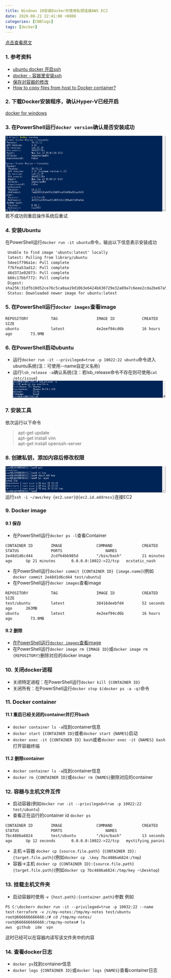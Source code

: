 ```yaml
---
title: Windows 10安装Docker并使用私钥连接AWS EC2  
date: 2020-08-21 22:41:00 +0800  
categories: [CNBlogs]  
tags: [docker]  
---
```

<a href="https://www.cnblogs.com/hiver/p/13543739.html" target="_blank">点击查看原文</a>  
### 1. 参考资料
+ [ubuntu docker 开启ssh](https://blog.csdn.net/qq_27068845/article/details/77015432)
+ [docker - 容器里安装ssh](https://www.cnblogs.com/sunshine-2015/p/6384471.html)
+ [保存对容器的修改](https://www.docker.org.cn/book/docker/docer-save-changes-10.html)
+ [How to copy files from host to Docker container?](https://stackoverflow.com/questions/22907231/how-to-copy-files-from-host-to-docker-container)

### 2. 下载Docker安装程序，确认Hyper-V已经开启
[docker for windows](https://docs.docker.com/docker-for-windows/install/)

### 3. 在PowerShell运行`docker version`确认是否安装成功
![](/assets/img/202008/571584-20200821215636042-54529853.png)
若不成功则重启操作系统后重试

### 4. 安装Ubuntu
在PowerShell运行`docker run -it ubuntu`命令，输出以下信息表示安装成功
```
 Unable to find image 'ubuntu:latest' locally
 latest: Pulling from library/ubuntu
 54ee1f796a1e: Pull complete
 f7bfea53ad12: Pull complete
 46d371e02073: Pull complete
 b66c17bbf772: Pull complete
 Digest: sha256:31dfb10d52ce76c5ca0aa19d10b3e6424b830729e32a89a7c6eee2cda2be67a5
 Status: Downloaded newer image for ubuntu:latest
```

### 5. <a name="5" style="text-decoration:none;color:inherit">在PowerShell运行`docker images`查看image</a>
```
REPOSITORY          TAG                 IMAGE ID            CREATED             SIZE
ubuntu              latest              4e2eef94cd6b        16 hours ago        73.9MB
```

### 6. 在PowerShell启动ubuntu
* 运行`docker run -it --privileged=true -p 10022:22 ubuntu`命令进入ubuntu系统(注：可使用--name自定义名称)
* 运行`lsb_release -a`确认系统(注：若lsb_release命令不存在则可使用`cat /etc/issue`)
![](/assets/img/202008/571584-20200821220711165-954935248.png)

### 7. 安装工具
依次运行以下命令
> apt-get update  
 apt-get install vim  
 apt-get install openssh-server  

### 8. 创建私钥，添加内容后修改权限
![](/assets/img/202008/571584-20200821221938853-816927086.png)
运行`ssh -i ~/aws/key {ec2.user}@{ec2.id.address}`连接EC2

### 9. Docker image

#### 9.1 保存
* 在PowerShell运行`docker ps -l`查看Container
```
CONTAINER ID        IMAGE               COMMAND             CREATED             STATUS              PORTS                   NAMES
2e48d1d6cd44        2cdf64bb985d        "/bin/bash"         21 minutes ago      Up 21 minutes       0.0.0.0:10022->22/tcp   ecstatic_nash
```
* 在PowerShell运行`docker commit {CONTAINER ID} {image.name}`(例如`docker commit 2e48d1d6cd44 test/ubuntu`)
* 在PowerShell运行`docker images`查看image
```
REPOSITORY          TAG                 IMAGE ID            CREATED             SIZE
test/ubuntu         latest              38416deebfd4        52 seconds ago      263MB
ubuntu              latest              4e2eef94cd6b        16 hours ago        73.9MB
```

#### 9.2 删除
* [在PowerShell运行`docker images`查看image](#5)
* 在PowerShell运行`docker image rm {IMAGE ID}`或`docker image rm {REPOSITORY}`删除对应的docker image

### 10. 关闭docker进程
* 关闭特定进程：在PowerShell运行`docker kill {CONTAINER ID}`
* 关闭所有：在PowerShell运行`docker stop $(docker ps -a -q)`命令

### 11. Docker container
#### 11.1 重启已经关闭的container并打开bash
* `docker container ls -a`找到container信息
* `docker start {CONTAINER ID}`或者`docker start {NAMES}`启动
* `docker exec -it {CONTAINER ID} bash`或者`docker exec -it {NAMES} bash`打开容器终端

#### 11.2 删除container
* `docker container ls -a`找到container信息
* `docker rm {CONTAINER ID}`或`docker rm {NAMES}`删除对应的container

### 12. 容器与主机文件互传
* 启动容器(例如`docker run -it --privileged=true -p 10022:22 test/ubuntu`)
* 查看正在运行的container id `docker ps`
```
CONTAINER ID        IMAGE               COMMAND             CREATED             STATUS              PORTS                   NAMES
7bc4886a6824        test/ubuntu         "/bin/bash"         13 seconds ago      Up 12 seconds       0.0.0.0:10022->22/tcp   mystifying_panini
```
* 主机->容器 `docker cp {source.file.path} {CONTAINER ID}:{target.file.path}`(例如`docker cp .\key 7bc4886a6824:/tmp`)
* 容器->主机 `docker cp {CONTAINER ID}:{source.file.path} {target.file.path}`(例如`docker cp 7bc4886a6824:/tmp/key ~\Desktop`) 

### 13. 挂载主机文件夹
* 启动容器时使用`-v {host.path}:{container.path}`参数
例如
```
PS C:\docker> docker run -it --privileged=true -p 10032:22 --name test-terraform -v /c/my-notes:/tmp/my-notes test/ubuntu
root@666666666666:/# cd /tmp/my-notes/
root@666666666666:/tmp/my-notes# ls
aws  github  ide  vpn
```
这时已经可以在容器内读写该文件夹中的内容

### 14. 查看docker日志
* `docker ps`找到container信息
* `docker logs {CONTAINER ID}`或`docker logs {NAMES}`查看container日志